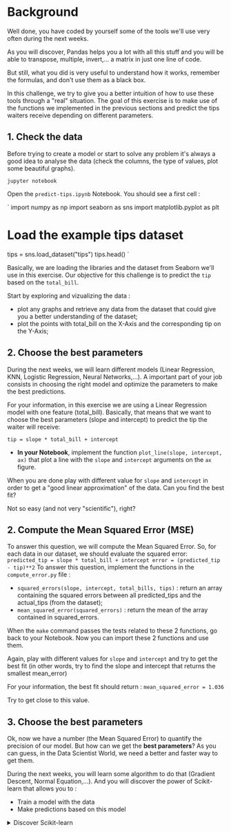 # Background
Well done, you have coded by yourself some of the tools we'll use very often during the next weeks.

As you will discover, Pandas helps you a lot with all this stuff and you will be able to transpose, multiple, invert,... a matrix in just one line of code.

But still, what you did is very useful to understand how it works, remember the formulas, and don't use them as a black box.

In this challenge, we try to give you a better intuition of how to use these tools through a "real" situation. The goal of this exercise is to make use of the functions we implemented in the previous sections and predict the tips waiters receive depending on different parameters.

## 1. Check the data
Before trying to create a model or start to solve any problem it's always a good idea to analyse the data (check the columns, the type of values, plot some beautiful graphs).

`jupyter notebook`

Open the `predict-tips.ipynb` Notebook. You should see a first cell :

`
import numpy as np
import seaborn as sns
import matplotlib.pyplot as plt

# Load the example tips dataset
tips = sns.load_dataset("tips")
tips.head()
`

Basically, we are loading the libraries and the dataset from Seaborn we'll use in this exercise. Our objective for this challenge is to predict the `tip` based on the `total_bill`.

Start by exploring and vizualizing the data :
- plot any graphs and retrieve any data from the dataset that could give you a better understanding of the dataset;
- plot the points with total_bill on the X-Axis and the corresponding tip on the Y-Axis;

## 2. Choose the best parameters

During the next weeks, we will learn different models (Linear Regression, KNN, Logistic Regression, Neural Networks,...). A important part of your job consists in choosing the right model and optimize the parameters to make the best predictions.

For your information, in this exercise we are using a Linear Regression model with one feature (total_bill). Basically, that means that we want to choose the best parameters (slope and intercept) to predict the tip the waiter will receive:

`tip = slope * total_bill + intercept`

- **In your Notebook**, implement the function `plot_line(slope, intercept, ax)` that plot a line with the `slope` and `intercept` arguments on the `ax` figure.

When you are done play with different value for `slope` and `intercept` in order to get a "good linear approximation" of the data. Can you find the best fit?

Not so easy (and not very "scientific"), right?

## 2. Compute the Mean Squared Error (MSE)
To answer this question, we will compute the Mean Squared Error. So, for each data in our dataset, we should evaluate the squared error:
`
predicted_tip = slope * total_bill + intercept
error = (predicted_tip - tip)**2
`
To answer this question, implement the functions in the `compute_error.py` file :
- `squared_errors(slope, intercept, total_bills, tips)` : return an array containing the squared errors between all predicted_tips and the actual_tips (from the dataset);
- `mean_squared_error(squared_errors)` : return the mean of the array contained in squared_errors.

When the `make` command passes the tests related to these 2 functions, go back to your Notebook. Now you can import these 2 functions and use them.

Again, play with different values for `slope` and `intercept` and try to get the best fit (in other words, try to find the slope and intercept that returns the smallest mean_error)

For your information, the best fit should return :
`mean_squared_error = 1.036`

Try to get close to this value.

## 3. Choose the best parameters
Ok, now we have a number (the Mean Squared Error) to quantify the precision of our model. But how can we get the **best parameters**? As you can guess, in the Data Scientist World, we need a better and faster way to get them.

During the next weeks, you will learn some algorithm to do that (Gradient Descent, Normal Equation,...). And you will discover the power of Scikit-learn that allows you to :
- Train a model with the data
- Make predictions based on this model


<details><summary markdown='span'>Discover Scikit-learn
</summary>
Insert these lines into your Notebook.
```python
from sklearn.linear_model import LinearRegression
reg = LinearRegression().fit(tips[["total_bill"]], tips["tip"])
print(reg.coef_)
print(reg.intercept_)
```
`reg.coef_` is the slope of your model and `reg.intercept_` is the intercept. Try to insert these value in your `plot_line()`, `squared_errors()` and `mean_squared_error()` functions. What do you get?
</details>

